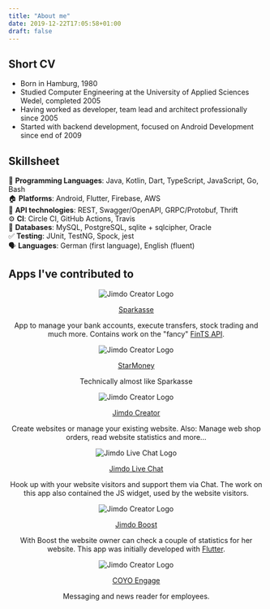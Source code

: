 ```yaml
---
title: "About me"
date: 2019-12-22T17:05:58+01:00
draft: false
---
```


## Short CV

- Born in Hamburg, 1980
- Studied Computer Engineering at the University of Applied Sciences Wedel, completed 2005
- Having worked as developer, team lead and architect professionally since 2005
- Started with backend development, focused on Android Development since end of 2009

## Skillsheet

💬 **Programming Languages**: Java, Kotlin, Dart, TypeScript, JavaScript, Go, Bash  
🏠 **Platforms**: Android, Flutter, Firebase, AWS  
🤝 **API technologies**: REST, Swagger/OpenAPI, GRPC/Protobuf, Thrift  
⚙️ **CI**: Circle CI, GitHub Actions, Travis  
💾 **Databases**: MySQL, PostgreSQL, sqlite + sqlcipher, Oracle  
✅ **Testing**: JUnit, TestNG, Spock, jest  
🗣 **Languages**: German (first language), English (fluent)  

## Apps I've contributed to

<div style="text-align: center; align-content: flex-start">

<img src='/images/sparkasse-logo.webp' alt="Jimdo Creator Logo" class="app-contribution-logo" /> 

[Sparkasse](https://play.google.com/store/apps/details?id=com.starfinanz.smob.android.sfinanzstatus)  

App to manage your bank accounts, execute transfers, stock trading and much more. Contains work on the "fancy" [FinTS API](https://www.hbci-zka.de/spec/3_0.htm). 

<img src='/images/starmoney-logo.webp' alt="Jimdo Creator Logo" class="app-contribution-logo" /> 

[StarMoney](https://play.google.com/store/apps/details?id=com.starfinanz.smob.android.starmoney)  

Technically almost like Sparkasse

<img src='/images/jimdo-creator-logo.webp' alt="Jimdo Creator Logo" class="app-contribution-logo" /> 

[Jimdo Creator](https://play.google.com/store/apps/details?id=com.jimdo)  

Create websites or manage your existing website. Also: Manage web shop orders, read website statistics and more... 

<img src='/images/jimdo-live-chat-logo.webp' alt="Jimdo Live Chat Logo" class="app-contribution-logo" />

[Jimdo Live Chat](https://play.google.com/store/apps/details?id=com.jimdo.livechat)  

Hook up with your website visitors and support them via Chat. The work on this app also contained the JS widget, used by the website visitors. 

<img src='/images/jimdo-boost-logo.webp' alt="Jimdo Creator Logo" class="app-contribution-logo" /> 

[Jimdo Boost](https://play.google.com/store/apps/details?id=com.jimdo.flipper)  

With Boost the website owner can check a couple of statistics for her website. This app was initially developed with [Flutter](https://flutter.dev).

<img src='/images/coyo-engage-logo.webp' alt="Jimdo Creator Logo" class="app-contribution-logo" /> 

[COYO Engage](https://play.google.com/store/apps/details?id=com.coyoapp.messenger.android)  

Messaging and news reader for employees. 

</div>
